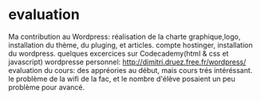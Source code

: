 evaluation
==========
Ma contribution au Wordpress: réalisation de la charte graphique,logo, installation du thème, du pluging, et articles. compte hostinger, installation du wordpress.
quelques excercices sur Codecademy(html & css et javascript)
wordpresse personnel: http://dimitri.druez.free.fr/wordpress/
evaluation du cours: des appréories au début, mais cours trés intéréssant. le problème de la wifi de la fac, et le nombre d'élève posaient un peu problème pour avancé.  
